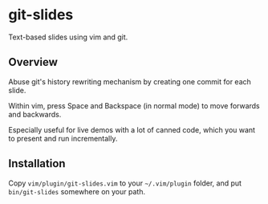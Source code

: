 git-slides
==========

Text-based slides using vim and git.


Overview
--------

Abuse git's history rewriting mechanism by creating one commit for each slide.

Within vim, press Space and Backspace (in normal mode) to move forwards and backwards.

Especially useful for live demos with a lot of canned code, which you want to present and run incrementally.


Installation
------------

Copy `vim/plugin/git-slides.vim` to your `~/.vim/plugin`
folder, and put `bin/git-slides` somewhere on your path.
